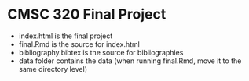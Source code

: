 # CMSC 320 Final Project

* index.html is the final project
* final.Rmd is the source for index.html
* bibliography.bibtex is the source for bibliographies
* data folder contains the data (when running final.Rmd, move it to the same directory level)
